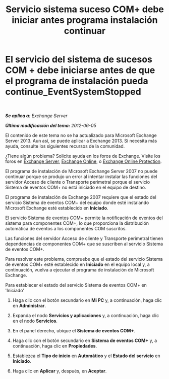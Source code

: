 ﻿---
title: 'Servicio sistema suceso COM+ debe iniciar antes programa instalación continuar'
TOCTitle: El servicio del sistema de sucesos COM + debe iniciarse antes de que el programa de instalación pueda continue_EventSystemStopped
ms:assetid: 3b8d2ba3-87fb-4749-b4d1-5dfec97e1ca4
ms:mtpsurl: https://technet.microsoft.com/es-es/library/ms.exch.setupreadiness.eventsystemstopped(v=EXCHG.150)
ms:contentKeyID: 48268010
ms.date: 05/22/2018
mtps_version: v=EXCHG.150
ms.translationtype: MT
---

# El servicio del sistema de sucesos COM + debe iniciarse antes de que el programa de instalación pueda continue\_EventSystemStopped

 

_**Se aplica a:** Exchange Server_

_**Última modificación del tema:** 2012-06-05_

El contenido de este tema no se ha actualizado para Microsoft Exchange Server 2013. Aun así, se puede aplicar a Exchange 2013. Si necesita más ayuda, consulte los siguientes recursos de la comunidad.

¿Tiene algún problema? Solicite ayuda en los foros de Exchange. Visite los foros en [Exchange Server](https://go.microsoft.com/fwlink/p/?linkid=60612), [Exchange Online](https://go.microsoft.com/fwlink/p/?linkid=267542), o [Exchange Online Protection](https://go.microsoft.com/fwlink/p/?linkid=285351).

El programa de instalación de Microsoft Exchange Server 2007 no puede continuar porque se produjo un error al intentar instalar las funciones del servidor Acceso de cliente o Transporte perimetral porque el servicio Sistema de eventos COM+ no está iniciado en el equipo de destino.

El programa de instalación de Exchange 2007 requiere que el estado del servicio Sistema de eventos COM+ del equipo donde esté instalando Microsoft Exchange esté establecido en **Iniciado**.

El servicio Sistema de eventos COM+ permite la notificación de eventos del sistema para componentes COM+, lo que proporciona la distribución automática de eventos a los componentes COM suscritos.

Las funciones del servidor Acceso de cliente y Transporte perimetral tienen dependencias de componentes COM+ que se suscriben al servicio Sistema de eventos COM+.

Para resolver este problema, compruebe que el estado del servicio Sistema de eventos COM+ esté establecido en **Iniciado** en el equipo local y, a continuación, vuelva a ejecutar el programa de instalación de Microsoft Exchange.

Para establecer el estado del servicio Sistema de eventos COM+ en 'Iniciado'

1.  Haga clic con el botón secundario en **Mi PC** y, a continuación, haga clic en **Administrar**.

2.  Expanda el nodo **Servicios y aplicaciones** y, a continuación, haga clic en el nodo **Servicios**.

3.  En el panel derecho, ubique el **Sistema de eventos COM+**.

4.  Haga clic con el botón secundario en **Sistema de eventos COM+** y, a continuación, haga clic en **Propiedades**.

5.  Establezca el **Tipo de inicio** en **Automático** y el **Estado del servicio** en **Iniciado**.

6.  Haga clic en **Aplicar** y, después, en **Aceptar**.


